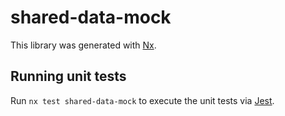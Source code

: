 # shared-data-mock

This library was generated with [Nx](https://nx.dev).

## Running unit tests

Run `nx test shared-data-mock` to execute the unit tests via [Jest](https://jestjs.io).
